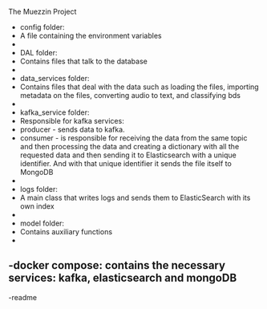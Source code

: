 The Muezzin Project

- config folder:
- A file containing the environment variables
- 
- DAL folder:
- Contains files that talk to the database
- 
- data_services folder:
- Contains files that deal with the data such as loading the files, importing metadata on the files, converting audio to text, and classifying bds
- 
- kafka_service folder:
- Responsible for kafka services:
- producer - sends data to kafka.
- consumer - is responsible for receiving the data from the same topic and then processing the data and creating a dictionary with all the requested data and then sending it to Elasticsearch with a unique identifier. And with that unique identifier it sends the file itself to MongoDB
- 
- logs folder:
- A main class that writes logs and sends them to ElasticSearch with its own index
- 
- model folder:
- Contains auxiliary functions
-
-docker compose: contains the necessary services: kafka, elasticsearch and mongoDB
-
-readme





